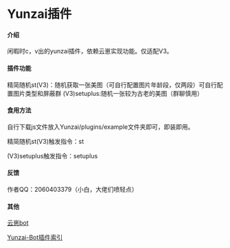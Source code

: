 # Yunzai插件

#### 介绍
闲暇时c，v出的yunzai插件，依赖云崽实现功能。仅适配V3。

#### 插件功能

精简随机st(V3)：随机获取一张美图（可自行配置图片年龄段，仅两段）可自行配置图片类型和屏蔽群
(V3)setuplus:随机一张较为古老的美图（群聊慎用）

#### 食用方法

自行下载js文件放入Yunzai/plugins/example文件夹即可，即装即用。

精简随机st(V3)触发指令：st

(V3)setuplus触发指令：setuplus

#### 反馈

作者QQ：2060403379（小白，大佬们喷轻点）

#### 其他

[云崽bot](https://gitee.com/Le-niao/Yunzai-Bot)

[Yunzai-Bot插件索引](https://gitee.com/Hikari666/Yunzai-Bot-plugins-index) 